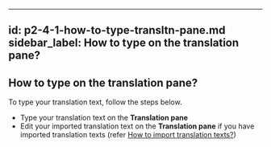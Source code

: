 ---
id: p2-4-1-how-to-type-transltn-pane.md
sidebar_label: How to type on the translation pane?
--------
## How to type on the translation pane?

To type your translation text, follow the steps below.

* Type your translation text on the **Translation pane**
* Edit your imported translation text on the **Translation pane** if you have imported translation texts (refer [How to import translation texts?](../Settings\p2-3-4-how-to-import-transltn.md))

